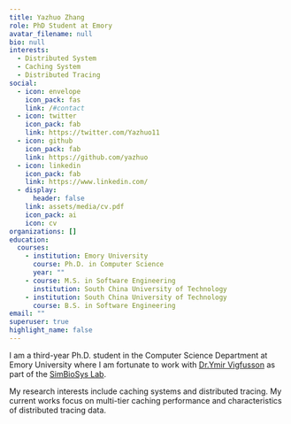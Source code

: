 ```yaml
---
title: Yazhuo Zhang
role: PhD Student at Emory
avatar_filename: null
bio: null
interests:
  - Distributed System
  - Caching System
  - Distributed Tracing
social:
  - icon: envelope
    icon_pack: fas
    link: /#contact
  - icon: twitter
    icon_pack: fab
    link: https://twitter.com/Yazhuo11
  - icon: github
    icon_pack: fab
    link: https://github.com/yazhuo
  - icon: linkedin
    icon_pack: fab
    link: https://www.linkedin.com/
  - display:
      header: false
    link: assets/media/cv.pdf
    icon_pack: ai
    icon: cv
organizations: []
education:
  courses:
    - institution: Emory University
      course: Ph.D. in Computer Science
      year: ""
    - course: M.S. in Software Engineering
      institution: South China University of Technology
    - institution: South China University of Technology
      course: B.S. in Software Engineering
email: ""
superuser: true
highlight_name: false
---
```

I am a third-year Ph.D. student in the Computer Science Department at Emory University where I am fortunate to work with [Dr.Ymir Vigfusson](https://www.ymsir.com/) as part of the [SimBioSys Lab](https://simbiosys.mathcs.emory.edu/).

My research interests include caching systems and distributed tracing. My current works focus on multi-tier caching performance and characteristics of distributed tracing data.